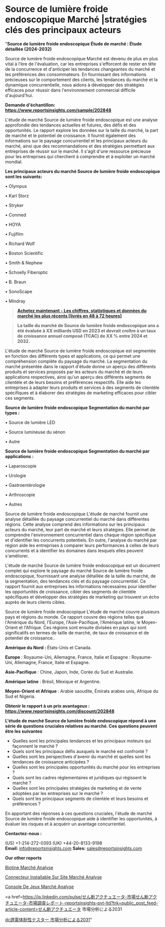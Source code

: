 # Source de lumière froide endoscopique Marché |stratégies clés des principaux acteurs

"<strong>Source de lumière froide endoscopique Étude de marché : Étude détaillée (2024-2032)</strong>

Source de lumière froide endoscopique Marché est devenu de plus en plus vital à l'ère de l'évaluation, car les entreprises s'efforcent de rester en tête de la concurrence et d'anticiper les tendances changeantes du marché et les préférences des consommateurs. En fournissant des informations précieuses sur le comportement des clients, les tendances du marché et la dynamique concurrentielle, nous aidons à développer des stratégies efficaces pour réussir dans l'environnement commercial difficile d'aujourd'hui.

<strong>Demande d'échantillon: <a href=https://www.reportsinsights.com/sample/202848>https://www.reportsinsights.com/sample/202848</a></strong>

L'étude de marché Source de lumière froide endoscopique est une analyse approfondie des tendances actuelles et futures, des défis et des opportunités. Le rapport explore les données sur la taille du marché, la part de marché et le potentiel de croissance. Il fournit également des informations sur le paysage concurrentiel et les principaux acteurs du marché, ainsi que des recommandations et des stratégies permettant aux entreprises de réussir sur le marché. Il s'agit d'une ressource précieuse pour les entreprises qui cherchent à comprendre et à exploiter un marché mondial.

<strong>Les principaux acteurs du marché Source de lumière froide endoscopique sont les suivants:</strong>

• Olympus

• Karl Storz

• Stryker

• Conmed

• HOYA

• Fujifilm

• Richard Wolf

• Boston Scientific

• Smith & Nephew

• Schoelly Fiberoptic

• B. Braun

• SonoScape

• Mindray
<blockquote><a href=https://www.reportsinsights.com/buynow/202848><span style=text-decoration: underline;><strong>Achetez maintenant - Les chiffres, statistiques et données du marché les plus récents [livrés en 48 à 72 heures]</strong></span></a></blockquote>
<blockquote><span style=text-decoration: underline;><strong>La taille du marché de Source de lumière froide endoscopique ans a été évaluée à XX milliards USD en 2023 et devrait croître à un taux de croissance annuel composé (TCAC) de XX % entre 2024 et 2032.</strong></span></blockquote>
L'étude de marché Source de lumière froide endoscopique est segmentée en fonction des différents types et applications, ce qui permet une compréhension complète du paysage du marché. La segmentation du marché présentée dans le rapport d'étude donne un aperçu des différents produits et services proposés par les acteurs du marché et de leurs applications respectives, ainsi qu'un aperçu des différents segments de clientèle et de leurs besoins et préférences respectifs. Elle aide les entreprises à adapter leurs produits et services à des segments de clientèle spécifiques et à élaborer des stratégies de marketing efficaces pour cibler ces segments.

<strong>Source de lumière froide endoscopique Segmentation du marché par types :</strong>

• Source de lumière LED

• Source lumineuse du xénon

• Autre

<strong>Source de lumière froide endoscopique Segmentation du marché par applications :</strong>

• Laparoscopie

• Urologie

• Gastroentérologie

• Arthroscopie

• Autres

Source de lumière froide endoscopique L'étude de marché fournit une analyse détaillée du paysage concurrentiel du marché dans différentes régions. Cette analyse comprend des informations sur les principaux acteurs du marché, leur part de marché et leurs stratégies. Elle permet de comprendre l'environnement concurrentiel dans chaque région spécifique et d'identifier les concurrents potentiels. En outre, l'analyse du marché par région aide les entreprises à comparer leurs performances à celles de leurs concurrents et à identifier les domaines dans lesquels elles peuvent s'améliorer.

L'étude de marché Source de lumière froide endoscopique est un document complet qui explore le paysage du marché Source de lumière froide endoscopique, fournissant une analyse détaillée de la taille du marché, de la segmentation, des tendances clés et du paysage concurrentiel. Ce rapport fournit aux entreprises les informations nécessaires pour identifier les opportunités de croissance, cibler des segments de clientèle spécifiques et développer des stratégies de marketing qui trouvent un écho auprès de leurs clients cibles.

Source de lumière froide endoscopique L'étude de marché couvre plusieurs pays et régions du monde. Ce rapport couvre des régions telles que l'Amérique du Nord, l'Europe, l'Asie-Pacifique, l'Amérique latine, le Moyen-Orient et l'Afrique. Ces régions sont ensuite divisées en pays qui sont significatifs en termes de taille de marché, de taux de croissance et de potentiel de croissance..

<strong>Amérique du Nord :</strong> États-Unis et Canada.

<strong>Europe</strong> : Royaume-Uni, Allemagne, France, Italie et Espagne : Royaume-Uni, Allemagne, France, Italie et Espagne.

<strong>Asie-Pacifique</strong> : Chine, Japon, Inde, Corée du Sud et Australie.

<strong>Amérique latine</strong> : Brésil, Mexique et Argentine.

<strong>Moyen-Orient et Afrique</strong> : Arabie saoudite, Émirats arabes unis, Afrique du Sud et Nigeria.

<strong>Obtenir le rapport à un prix avantageux : <a href=https://www.reportsinsights.com/discount/202848>https://www.reportsinsights.com/discount/202848</a></strong>

<strong>L'étude de marché Source de lumière froide endoscopique répond à une série de questions cruciales relatives au marché. Ces questions peuvent être les suivantes</strong>
<ul>
  <li>Quelles sont les principales tendances et les principaux moteurs qui façonnent le marché ?</li>
  <li>Quels sont les principaux défis auxquels le marché est confronté ?</li>
  <li>Quelles sont les perspectives d'avenir du marché et quelles sont les tendances de croissance anticipées ?</li>
  <li>Quelles sont les principales opportunités du marché pour les entreprises ?</li>
  <li>Quels sont les cadres réglementaires et juridiques qui régissent le marché ?</li>
  <li>Quelles sont les principales stratégies de marketing et de vente adoptées par les entreprises sur le marché ?</li>
  <li>Quels sont les principaux segments de clientèle et leurs besoins et préférences ?</li>
</ul>
En apportant des réponses à ces questions cruciales, l'étude de marché Source de lumière froide endoscopique aide à identifier les opportunités, à évaluer les risques et à acquérir un avantage concurrentiel.

<strong>Contactez-nous :</strong>

(US) +1-214-272-0393
(UK) +44-20-8133-9198
<strong>Email:</strong> <a>info@reportsinsights.com</a>
<strong>Sales:</strong> <a>sales@reportsinsights.com</a>

<strong>Our other reports</strong>

<a href=https://www.linkedin.com/pulse/biotine-march%C3%A9-perspectives-de-lindustrie-mqilf/>Biotine Marché Analyse</a>

<a href=https://www.linkedin.com/pulse/connecteur-installable-sur-site-march%C3%A9-rapport-xzxrc/>Connecteur Installable Sur Site Marché Analyse</a>

<a href=https://www.linkedin.com/pulse/console-de-jeux-march%C3%A9-finances-plans-croissance-oyrkf/>Console De Jeux Marché Analyse</a>

<a href=https://jp.linkedin.com/pulse/せん断アクチュエータ-市場せん断アクチュエータ-市場調査レポート-reportsinsights-pvt-ltd?trk=public_post_feed-article-content>せん断アクチュエータ 市場分析による2031</a>

<a href=https://www.linkedin.com/pulse/dc誘電体耐性テスター-市場見通し価値strategy2028-consumer-trends-chronicle-360/>dc誘電体耐性テスター 市場分析による2031</a>"
